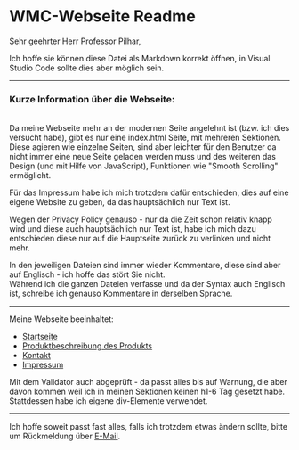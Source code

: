 # WMC-Webseite Readme

Sehr geehrter Herr Professor Pilhar,

Ich hoffe sie können diese Datei als Markdown korrekt öffnen, in Visual Studio Code sollte dies aber möglich sein.

---


### Kurze Information über die Webseite:
<br>
Da meine Webseite mehr an der modernen Seite angelehnt ist (bzw. ich dies versucht habe), gibt es nur eine index.html Seite, mit mehreren Sektionen. <br>
Diese agieren wie einzelne Seiten, sind aber leichter für den Benutzer da nicht immer eine neue Seite geladen werden muss und des weiteren das Design (und mit Hilfe von JavaScript), Funktionen wie "Smooth Scrolling" ermöglicht.


Für das Impressum habe ich mich trotzdem dafür entschieden, dies auf eine eigene Website zu geben, da das hauptsächlich nur Text ist.

Wegen der Privacy Policy genauso - nur da die Zeit schon relativ knapp wird und diese auch hauptsächlich nur Text ist, habe ich mich dazu entschieden diese nur auf die Hauptseite zurück zu verlinken und nicht mehr.

In den jeweiligen Dateien sind immer wieder Kommentare, diese sind aber auf Englisch - ich hoffe das stört Sie nicht. <br>
Während ich die ganzen Dateien verfasse und da der Syntax auch Englisch ist, schreibe ich genauso Kommentare in derselben Sprache. 

---

Meine Webseite beeinhaltet:
- [Startseite](index.html#landing-page)
- [Produktbeschreibung des Produkts](index.html#about)
- [Kontakt](index.html#contact)
- [Impressum](imprint.html)

Mit dem Validator auch abgeprüft - da passt alles bis auf Warnung, die aber davon kommen weil ich in meinen Sektionen keinen h1-6 Tag gesetzt habe. <br>
Stattdessen habe ich eigene div-Elemente verwendet.


---
Ich hoffe soweit passt fast alles, falls ich trotzdem etwas ändern sollte, bitte um Rückmeldung über [E-Mail](mailto:weghofer.samuel@student.htlwrn.ac.at). 